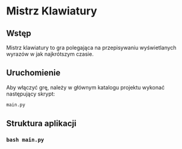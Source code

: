 # Mistrz Klawiatury

## Wstęp

Mistrz klawiatury to gra polegająca na przepisywaniu wyświetlanych wyrazów w jak najkrótszym czasie.

## Uruchomienie

Aby włączyć grę, należy w głównym katalogu projektu wykonać następujący skrypt:

```bash
main.py
```

## Struktura aplikacji

### ```bash main.py ```
